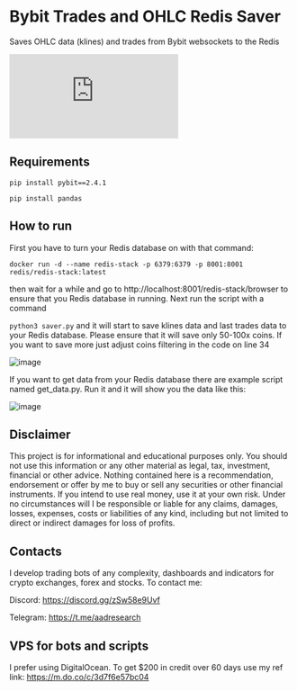 # Bybit Trades and OHLC Redis Saver
Saves OHLC data (klines) and trades from Bybit websockets to the Redis

[![Latest release](https://badgen.net/github/release/Naereen/Strapdown.js)](https://aadresearch.xyz)

## Requirements

<code>pip install pybit==2.4.1</code>

<code>pip install pandas</code>

## How to run

First you have to turn your Redis database on with that command:

<code>docker run -d --name redis-stack -p 6379:6379 -p 8001:8001 redis/redis-stack:latest</code>

then wait for a while and go to http://localhost:8001/redis-stack/browser to ensure that you Redis database in running.
Next run the script with a command

<code>python3 saver.py</code>
and it will start to save klines data and last trades data to your Redis database. Please ensure that it will save only 50-100x coins. If you want to save more just adjust coins filtering in the code on line 34

![image](https://user-images.githubusercontent.com/81808867/218305036-76dc63e9-57ce-48bf-8fbc-83f92bff910f.png)

If you want to get data from your Redis database there are example script named get_data.py. Run it and it will show you the data like this:

![image](https://user-images.githubusercontent.com/81808867/218305079-52ccc91f-5250-44cc-8cc6-2609828afb5a.png)



## Disclaimer

This project is for informational and educational purposes only. You should not use this information or any other material as legal, tax, investment, financial or other advice. Nothing contained here is a recommendation, endorsement or offer by me to buy or sell any securities or other financial instruments. If you intend to use real money, use it at your own risk. Under no circumstances will I be responsible or liable for any claims, damages, losses, expenses, costs or liabilities of any kind, including but not limited to direct or indirect damages for loss of profits.


## Contacts
I develop trading bots of any complexity, dashboards and indicators for crypto exchanges, forex and stocks.
To contact me:

Discord: https://discord.gg/zSw58e9Uvf

Telegram: https://t.me/aadresearch

## VPS for bots and scripts
I prefer using DigitalOcean. 
To get $200 in credit over 60 days use my ref link: https://m.do.co/c/3d7f6e57bc04
